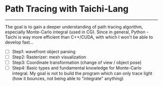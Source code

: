 # Path Tracing with Taichi-Lang

---

The goal is to gain a deeper understanding of path tracing algorithm, especially Monte-Carlo integral (used in CG). Since in general, Python - Taichi is way more efficient than C++/CUDA, with which I won't be able to develop fast...

- [ ] Step1: wavefront object parsing
- [ ] Step2: Rasterizer: mesh visualization
- [ ] Step3: Coordinate transformation (change of view / object pose)
- [ ] Step4: Basic types and fundamental knowledge for Monte-Carlo integral. My goal is not to build the program which can only trace light (how it bounces, not being able to "integrate" anything)
